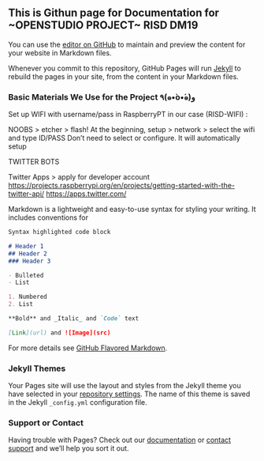 ## This is Githun page for Documentation for ~OPENSTUDIO PROJECT~ RISD DM19

You can use the [editor on GitHub](https://github.com/digitalmonkey-risd/twitter/edit/master/README.md) to maintain and preview the content for your website in Markdown files.

Whenever you commit to this repository, GitHub Pages will run [Jekyll](https://jekyllrb.com/) to rebuild the pages in your site, from the content in your Markdown files.

### Basic Materials We Use for the Project ٩(๑•̀o•́๑)و 

Set up WIFI with username/pass in RaspberryPT in our case (RISD-WIFI) :

NOOBS > etcher > flash!
At the beginning, setup > network > select the wifi and type ID/PASS
Don’t need to select or configure. It will automatically setup




TWITTER BOTS

Twitter Apps > apply for developer account
https://projects.raspberrypi.org/en/projects/getting-started-with-the-twitter-api/
https://apps.twitter.com/



Markdown is a lightweight and easy-to-use syntax for styling your writing. It includes conventions for

```markdown
Syntax highlighted code block

# Header 1
## Header 2
### Header 3

- Bulleted
- List

1. Numbered
2. List

**Bold** and _Italic_ and `Code` text

[Link](url) and ![Image](src)
```

For more details see [GitHub Flavored Markdown](https://guides.github.com/features/mastering-markdown/).

### Jekyll Themes

Your Pages site will use the layout and styles from the Jekyll theme you have selected in your [repository settings](https://github.com/digitalmonkey-risd/twitter/settings). The name of this theme is saved in the Jekyll `_config.yml` configuration file.

### Support or Contact

Having trouble with Pages? Check out our [documentation](https://help.github.com/categories/github-pages-basics/) or [contact support](https://github.com/contact) and we’ll help you sort it out.
